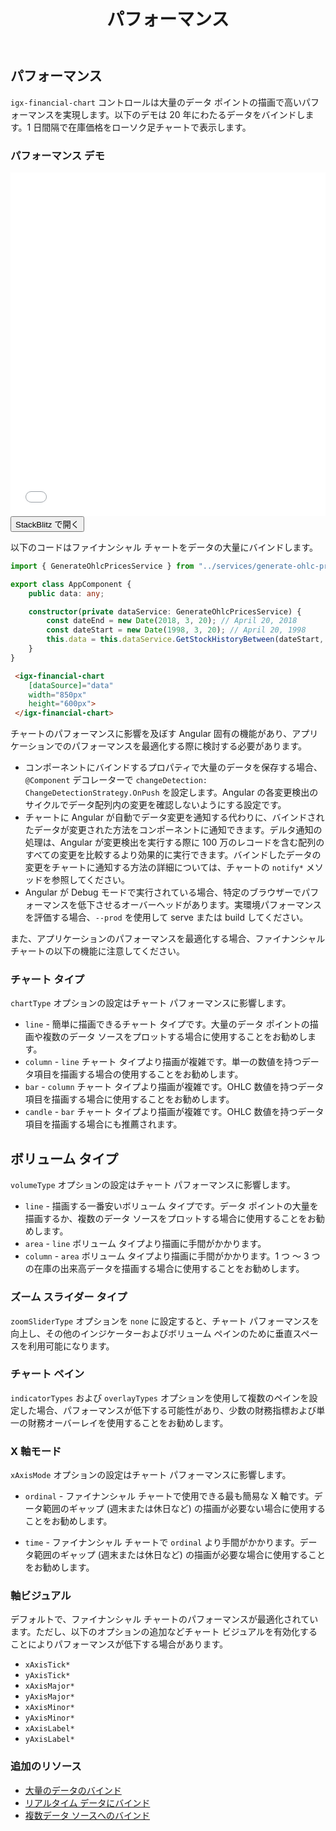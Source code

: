 ﻿---
title: パフォーマンス
_description: Ignite UI for Angular Financial Chart コンポーネントは簡易な API を使用してファイナンシャル データを表示できます。ユーザーがデータにバインド後にチャートがデータの可視化オプションを複数提供します。
_keywords: Ignite UI for Angular, Angular, ネイティブ Angular コンポーネント スィート, ネイティブ Angular コントロール, ネイティブ Angular コンポーネント, ネイティブ Angular コンポーネント ライブラリ, Angular チャート, Angular チャート コントロール, Angular チャート例, Angular チャート コンポーネント, Angular Financial Chart
_language: ja
---
## パフォーマンス 

`igx-financial-chart` コントロールは大量のデータ ポイントの描画で高いパフォーマンスを実現します。以下のデモは 20 年にわたるデータをバインドします。1 日間隔で在庫価格をローソク足チャートで表示します。

### パフォーマンス デモ

<div class="sample-container" style="height: 550px">
    <iframe id="financial-chart-performance-iframe" src='{environment:demosBaseUrl}/financial-chart-performance' width="100%" height="100%" seamless frameBorder="0" onload="onSampleIframeContentLoaded(this);"></iframe>
</div>
<div>
    <button data-localize="stackblitz" class="stackblitz-btn"   data-iframe-id="financial-chart-performance-iframe" data-demos-base-url="{environment:demosBaseUrl}">StackBlitz で開く
    </button>
</div>

<div class="divider--half"></div>

以下のコードはファイナンシャル チャートをデータの大量にバインドします。

```typescript
import { GenerateOhlcPricesService } from "../services/generate-ohlc-prices.service";

export class AppComponent {
    public data: any;

    constructor(private dataService: GenerateOhlcPricesService) {
        const dateEnd = new Date(2018, 3, 20); // April 20, 2018
        const dateStart = new Date(1998, 3, 20); // April 20, 1998
        this.data = this.dataService.GetStockHistoryBetween(dateStart, dateEnd);
    }
}
```

```html
 <igx-financial-chart
    [dataSource]="data"
    width="850px"
    height="600px">
 </igx-financial-chart>
```

チャートのパフォーマンスに影響を及ぼす Angular 固有の機能があり、アプリケーションでのパフォーマンスを最適化する際に検討する必要があります。

* コンポーネントにバインドするプロパティで大量のデータを保存する場合、`@Component` デコレーターで `changeDetection: ChangeDetectionStrategy.OnPush` を設定します。Angular の各変更検出のサイクルでデータ配列内の変更を確認しないようにする設定です。
* チャートに Angular が自動でデータ変更を通知する代わりに、バインドされたデータが変更された方法をコンポーネントに通知できます。デルタ通知の処理は、Angular が変更検出を実行する際に 100 万のレコードを含む配列のすべての変更を比較するより効果的に実行できます。バインドしたデータの変更をチャートに通知する方法の詳細については、チャートの `notify*` メソッドを参照してください。
* Angular が Debug モードで実行されている場合、特定のブラウザーでパフォーマンスを低下させるオーバーヘッドがあります。実環境パフォーマンスを評価する場合、`--prod` を使用して serve または build してください。

また、アプリケーションのパフォーマンスを最適化する場合、ファイナンシャル チャートの以下の機能に注意してください。

### チャート タイプ
`chartType` オプションの設定はチャート パフォーマンスに影響します。

* `line` - 簡単に描画できるチャート タイプです。大量のデータ ポイントの描画や複数のデータ ソースをプロットする場合に使用することをお勧めします。
* `column` - `line` チャート タイプより描画が複雑です。単一の数値を持つデータ項目を描画する場合の使用することをお勧めします。
* `bar` - `column` チャート タイプより描画が複雑です。OHLC 数値を持つデータ項目を描画する場合に使用することをお勧めします。
* `candle` - `bar` チャート タイプより描画が複雑です。OHLC 数値を持つデータ項目を描画する場合にも推薦されます。

## ボリューム タイプ
`volumeType` オプションの設定はチャート パフォーマンスに影響します。

* `line` - 描画する一番安いボリューム タイプです。データ ポイントの大量を描画するか、複数のデータ ソースをプロットする場合に使用することをお勧めします。
* `area` - `line` ボリューム タイプより描画に手間がかかります。
* `column` - `area` ボリューム タイプより描画に手間がかかります。1 つ ～ 3 つの在庫の出来高データを描画する場合に使用することをお勧めします。

### ズーム スライダー タイプ
`zoomSliderType` オプションを `none` に設定すると、チャート パフォーマンスを向上し、その他のインジケーターおよびボリューム ペインのために垂直スペースを利用可能になります。

### チャート ペイン
`indicatorTypes` および `overlayTypes` オプションを使用して複数のペインを設定した場合、パフォーマンスが低下する可能性があり、少数の財務指標および単一の財務オーバーレイを使用することをお勧めします。

### X 軸モード
`xAxisMode` オプションの設定はチャート パフォーマンスに影響します。

* `ordinal` - ファイナンシャル チャートで使用できる最も簡易な X 軸です。データ範囲のギャップ (週末または休日など) の描画が必要ない場合に使用することをお勧めします。

* `time` - ファイナンシャル チャートで `ordinal` より手間がかかります。データ範囲のギャップ (週末または休日など) の描画が必要な場合に使用することをお勧めします。

### 軸ビジュアル

デフォルトで、ファイナンシャル チャートのパフォーマンスが最適化されています。ただし、以下のオプションの追加などチャート ビジュアルを有効化することによりパフォーマンスが低下する場合があります。

* `xAxisTick*`
* `yAxisTick*`
* `xAxisMajor*`
* `yAxisMajor*`
* `xAxisMinor*`
* `yAxisMinor*`
* `xAxisLabel*`
* `yAxisLabel*`

<div class="divider--half"></div>

### 追加のリソース
<div class="divider--half"></div>

* [大量のデータのバインド](financialchart_high_volume_data.md)
* [リアルタイム データにバインド](financialchart_real_time_data.md)
* [複数データ ソースへのバインド](financialchart_binding_to_multiple_data.md)
